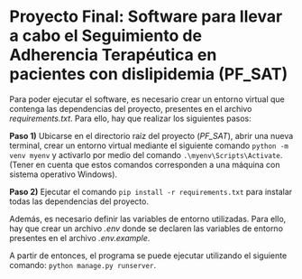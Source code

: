 # Proyecto Final: Software para llevar a cabo el Seguimiento de Adherencia Terapéutica en pacientes con dislipidemia (PF_SAT)

Para poder ejecutar el software, es necesario crear un entorno virtual que contenga las dependencias del proyecto, presentes en el archivo *requirements.txt*. Para ello, hay que realizar los siguientes pasos:

**Paso 1)** Ubicarse en el directorio raíz del proyecto (*PF_SAT*), abrir una nueva terminal, crear un entorno virtual mediante el siguiente comando  `python -m venv myenv`  y activarlo por medio del comando  `.\myenv\Scripts\Activate`. (Tener en cuenta que estos comandos corresponden a una máquina con sistema operativo Windows).

**Paso 2)**  Ejecutar el comando  `pip install -r requirements.txt`  para instalar todas las dependencias del proyecto.

Además, es necesario definir las variables de entorno utilizadas. Para ello, hay que crear un archivo *.env* donde se declaren las variables de entorno presentes en el archivo *.env.example*.

A partir de entonces, el programa se puede ejecutar utilizando el siguiente comando: `python manage.py runserver`.
